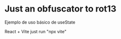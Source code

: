 # Just an obfuscator to rot13

Ejemplo de uso básico de useState


React + Vite
just run "npx vite"
